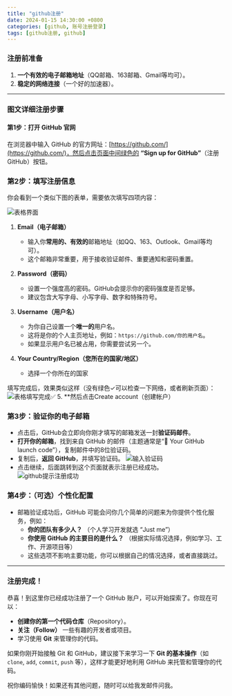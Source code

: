 ```yaml
---
title: "github注册"
date: 2024-01-15 14:30:00 +0800
categories: [github, 账号注册登录]
tags: [github注册, github] 
---
```


### 注册前准备
1.  **一个有效的电子邮箱地址**（QQ邮箱、163邮箱、Gmail等均可）。
2.  **稳定的网络连接**（一个好的加速器）。

---

### 图文详细注册步骤

#### 第1步：打开 GitHub 官网
在浏览器中输入 GitHub 的官方网址：[https://github.com/](https://github.com/)，然后点击页面中间绿色的 **“Sign up for GitHub”**（注册GitHub）按钮。
### 第2步：填写注册信息

你会看到一个类似下图的表单，需要依次填写四项内容：

![表格界面](https://p2.a.yximgs.com/ufile/atlas/NTIyMzMzMTMxNDkwNzM4MjIzOF8xNzU2MzEwMjc4OTEy_0.jpg)

1.  **Email（电子邮箱）**
    *   输入你**常用的、有效的**邮箱地址（如QQ、163、Outlook、Gmail等均可）。
    *   这个邮箱非常重要，用于接收验证邮件、重要通知和密码重置。

2.  **Password（密码）**
    *   设置一个强度高的密码。GitHub会提示你的密码强度是否足够。
    *   建议包含大写字母、小写字母、数字和特殊符号。

3.  **Username（用户名）**
    *   为你自己设置一个**唯一的**用户名。
    *   这将是你的个人主页地址，例如：`https://github.com/你的用户名`。
    *   如果显示用户名已被占用，你需要尝试另一个。

4.  **Your Country/Region（您所在的国家/地区）**
    *   选择一个你所在的国家

填写完成后，效果类似这样（没有绿色✓可以检查一下网络，或者刷新页面）：
![表格填写完成✅](https://p2.a.yximgs.com/ufile/atlas/NTIyMzMzMTMxNDkwNzM4MjIzOF8xNzU2MzEwMjc4OTEy_1.jpg)
5.  **然后点击Create account（创建帐户）

### 第3步：验证你的电子邮箱

*   点击后，GitHub会立即向你刚才填写的邮箱发送一封**验证码邮件**。
*   **打开你的邮箱**，找到来自 GitHub 的邮件（主题通常是“🚀 Your GitHub launch code”），复制邮件中的8位验证码。
*   复制后，**返回 GitHub**，并填写验证码。
![输入验证码](https://p2.a.yximgs.com/ufile/atlas/NTIyMzMzMTMxNDkwNzM4MjIzOF8xNzU2MzEwMjc4OTEy_2.jpg)
*   点击继续，后面跳转到这个页面就表示注册已经成功。
![github提示注册成功](https://p2.a.yximgs.com/ufile/atlas/NTIyMzMzMTMxNDkwNzM4MjIzOF8xNzU2MzEwMjc4OTEy_3.jpg)

### 第4步：（可选）个性化配置

*   邮箱验证成功后，GitHub 可能会问你几个简单的问题来为你提供个性化服务，例如：
    *   **你的团队有多少人？** （个人学习开发就选 “Just me”）
    *   **你使用 GitHub 的主要目的是什么？** （根据实际情况选择，例如学习、工作、开源项目等）
    *   这些选项不影响主要功能，你可以根据自己的情况选择，或者直接跳过。

---

### 注册完成！

恭喜！到这里你已经成功注册了一个 GitHub 账户，可以开始探索了。你现在可以：

*   **创建你的第一个代码仓库**（Repository）。
*   **关注（Follow）** 一些有趣的开发者或项目。
*   学习使用 **Git** 来管理你的代码。

如果你刚开始接触 Git 和 GitHub，建议接下来学习一下 **Git 的基本操作**（如 `clone`, `add`, `commit`, `push` 等），这样才能更好地利用 GitHub 来托管和管理你的代码。

祝你编码愉快！如果还有其他问题，随时可以给我发邮件问我。